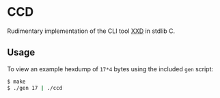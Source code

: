 # CCD

Rudimentary implementation of the CLI tool [XXD](https://github.com/ckormanyos/xxd) in stdlib C.

## Usage

To view an example hexdump of `17*4` bytes using the included `gen` script:

```sh
$ make
$ ./gen 17 | ./ccd
```
